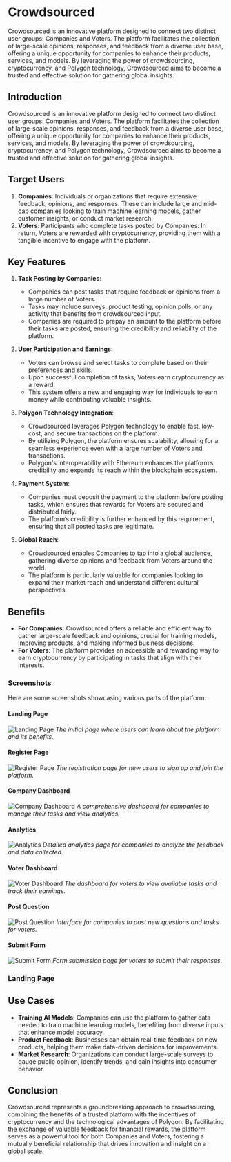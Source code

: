 # Crowdsourced

Crowdsourced is an innovative platform designed to connect two distinct user groups: Companies and Voters. The platform facilitates the collection of large-scale opinions, responses, and feedback from a diverse user base, offering a unique opportunity for companies to enhance their products, services, and models. By leveraging the power of crowdsourcing, cryptocurrency, and Polygon technology, Crowdsourced aims to become a trusted and effective solution for gathering global insights.

## Introduction

Crowdsourced is an innovative platform designed to connect two distinct user groups: Companies and Voters. The platform facilitates the collection of large-scale opinions, responses, and feedback from a diverse user base, offering a unique opportunity for companies to enhance their products, services, and models. By leveraging the power of crowdsourcing, cryptocurrency, and Polygon technology, Crowdsourced aims to become a trusted and effective solution for gathering global insights.

## Target Users

1. **Companies**: Individuals or organizations that require extensive feedback, opinions, and responses. These can include large and mid-cap companies looking to train machine learning models, gather customer insights, or conduct market research.
2. **Voters**: Participants who complete tasks posted by Companies. In return, Voters are rewarded with cryptocurrency, providing them with a tangible incentive to engage with the platform.

## Key Features

1. **Task Posting by Companies**:
   - Companies can post tasks that require feedback or opinions from a large number of Voters.
   - Tasks may include surveys, product testing, opinion polls, or any activity that benefits from crowdsourced input.
   - Companies are required to prepay an amount to the platform before their tasks are posted, ensuring the credibility and reliability of the platform.

2. **User Participation and Earnings**:
   - Voters can browse and select tasks to complete based on their preferences and skills.
   - Upon successful completion of tasks, Voters earn cryptocurrency as a reward.
   - This system offers a new and engaging way for individuals to earn money while contributing valuable insights.

3. **Polygon Technology Integration**:
   - Crowdsourced leverages Polygon technology to enable fast, low-cost, and secure transactions on the platform.
   - By utilizing Polygon, the platform ensures scalability, allowing for a seamless experience even with a large number of Voters and transactions.
   - Polygon's interoperability with Ethereum enhances the platform’s credibility and expands its reach within the blockchain ecosystem.

4. **Payment System**:
   - Companies must deposit the payment to the platform before posting tasks, which ensures that rewards for Voters are secured and distributed fairly.
   - The platform’s credibility is further enhanced by this requirement, ensuring that all posted tasks are legitimate.

5. **Global Reach**:
   - Crowdsourced enables Companies to tap into a global audience, gathering diverse opinions and feedback from Voters around the world.
   - The platform is particularly valuable for companies looking to expand their market reach and understand different cultural perspectives.

## Benefits

- **For Companies**: Crowdsourced offers a reliable and efficient way to gather large-scale feedback and opinions, crucial for training models, improving products, and making informed business decisions.
- **For Voters**: The platform provides an accessible and rewarding way to earn cryptocurrency by participating in tasks that align with their interests.

### Screenshots

Here are some screenshots showcasing various parts of the platform:

#### Landing Page
![Landing Page](src/assets/LandingPage.png)
*The initial page where users can learn about the platform and its benefits.*

#### Register Page
![Register Page](src/assets/RegisterPage.png)
*The registration page for new users to sign up and join the platform.*

#### Company Dashboard
![Company Dashboard](src/assets/CompanyDash.png)
*A comprehensive dashboard for companies to manage their tasks and view analytics.*

#### Analytics
![Analytics](src/assets/Analytics.png)
*Detailed analytics page for companies to analyze the feedback and data collected.*

#### Voter Dashboard
![Voter Dashboard](src/assets/VoterDash.png)
*The dashboard for voters to view available tasks and track their earnings.*

#### Post Question
![Post Question](src/assets/PostQuestion.png)
*Interface for companies to post new questions and tasks for voters.*

#### Submit Form
![Submit Form](src/assets/SubmitForm.png)
*Form submission page for voters to submit their responses.*


### Landing Page

## Use Cases

- **Training AI Models**: Companies can use the platform to gather data needed to train machine learning models, benefiting from diverse inputs that enhance model accuracy.
- **Product Feedback**: Businesses can obtain real-time feedback on new products, helping them make data-driven decisions for improvements.
- **Market Research**: Organizations can conduct large-scale surveys to gauge public opinion, identify trends, and gain insights into consumer behavior.

## Conclusion

Crowdsourced represents a groundbreaking approach to crowdsourcing, combining the benefits of a trusted platform with the incentives of cryptocurrency and the technological advantages of Polygon. By facilitating the exchange of valuable feedback for financial rewards, the platform serves as a powerful tool for both Companies and Voters, fostering a mutually beneficial relationship that drives innovation and insight on a global scale.